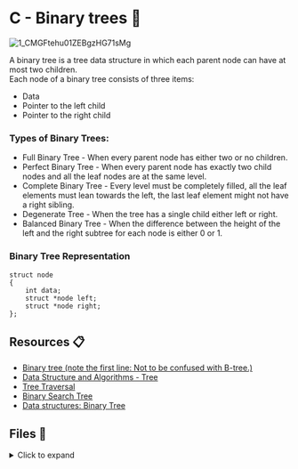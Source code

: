 # C - Binary trees :evergreen_tree:

![1_CMGFtehu01ZEBgzHG71sMg](https://user-images.githubusercontent.com/105612348/190860383-a441c00c-73df-4a5c-8e6e-debe74c2f77d.png)

A binary tree is a tree data structure in which each parent node can have at most two children. </br>
Each node of a binary tree consists of three items:
* Data
* Pointer to the left child
* Pointer to the right child

### Types of Binary Trees:
* Full Binary Tree - When every parent node has either two or no children.
* Perfect Binary Tree - When every parent node has exactly two child nodes and all the leaf nodes are at the same level.
* Complete Binary Tree - Every level must be completely filled, all the leaf elements must lean towards the left, the last leaf element might not have a right sibling.
* Degenerate Tree - When the tree has a single child either left or right.
* Balanced Binary Tree - When the difference between the height of the left and the right subtree for each node is either 0 or 1.

### Binary Tree Representation
```
struct node
{
    int data;
    struct *node left;
    struct *node right;
};
```


## Resources 📋

* [Binary tree (note the first line: Not to be confused with B-tree.)](https://en.wikipedia.org/wiki/Binary_tree)
* [Data Structure and Algorithms - Tree](https://www.tutorialspoint.com/data_structures_algorithms/tree_data_structure.htm)
* [Tree Traversal](https://www.tutorialspoint.com/data_structures_algorithms/tree_traversal.htm)
* [Binary Search Tree](https://en.wikipedia.org/wiki/Binary_search_tree)
* [Data structures: Binary Tree](https://www.youtube.com/watch?v=H5JubkIy_p8)



## Files :open_file_folder:


<!-- ⛔️ MD-MAGIC-EXAMPLE:START (TOC:collapse=true&collapseText=Click to expand) -->
<details>
<summary>Click to expand</summary>



File names | Description
--- | ---
[0-binary_tree_node.c](https://github.com/Donaldoo/holbertonschool-binary_trees/blob/main/0-binary_tree_node.c) | Function that creates a binary tree node.
[1-binary_tree_insert_left.c](https://github.com/Donaldoo/holbertonschool-binary_trees/blob/main/1-binary_tree_insert_left.c) | Function that inserts a node as the left-child of another node.
[2-binary_tree_insert_right.c](https://github.com/Donaldoo/holbertonschool-binary_trees/blob/main/2-binary_tree_insert_right.c) | Function that inserts a node as the right-child of another node.
[3-binary_tree_delete.c](https://github.com/Donaldoo/holbertonschool-binary_trees/blob/main/3-binary_tree_delete.c) | Function that deletes an entire binary tree.
[4-binary_tree_is_leaf.c](https://github.com/Donaldoo/holbertonschool-binary_trees/blob/main/4-binary_tree_is_leaf.c) | Funciton that checks if a node is a leaf.
[5-binary_tree_is_root.c](https://github.com/Donaldoo/holbertonschool-binary_trees/blob/main/5-binary_tree_is_root.c) | Function that checks if a given node is a root.
[6-binary_tree_preorder.c](https://github.com/Donaldoo/holbertonschool-binary_trees/blob/main/6-binary_tree_preorder.c) | Function that goes through a binary tree using pre-order traversal.
[7-binary_tree_inorder.c](https://github.com/Donaldoo/holbertonschool-binary_trees/blob/main/7-binary_tree_inorder.c) | Function that goes through a binary tree using in-order traversal.
[8-binary_tree_postorder.c](https://github.com/Donaldoo/holbertonschool-binary_trees/blob/main/8-binary_tree_postorder.c) | Function that goes through a binary tree using post-order traversal.
[9-binary_tree_height.c](https://github.com/Donaldoo/holbertonschool-binary_trees/blob/main/9-binary_tree_height.c) | Function that measures the height of a binary tree.
[10-binary_tree_depth.c](https://github.com/Donaldoo/holbertonschool-binary_trees/blob/main/10-binary_tree_depth.c) | Function that measures the depth of a node in a binary tree.
[11-binary_tree_size.c](https://github.com/Donaldoo/holbertonschool-binary_trees/blob/main/11-binary_tree_size.c) | Funciton that measures the size of a binary tree.
[12-binary_tree_leaves.c](https://github.com/Donaldoo/holbertonschool-binary_trees/blob/main/12-binary_tree_leaves.c) | Function that counts the leaves in a binary tree.
[13-binary_tree_nodes.c](https://github.com/Donaldoo/holbertonschool-binary_trees/blob/main/13-binary_tree_nodes.c) | Function that counts the nodes with at least 1 child in a binary tree.
[14-binary_tree_balance.c](https://github.com/Donaldoo/holbertonschool-binary_trees/blob/main/14-binary_tree_balance.c) | Function that measures the balance factor of a binary tree.
[15-binary_tree_is_full.c](https://github.com/Donaldoo/holbertonschool-binary_trees/blob/main/15-binary_tree_is_full.c) | Function that checks if a binary tree is full.
[16-binary_tree_is_perfect.c](https://github.com/Donaldoo/holbertonschool-binary_trees/blob/main/16-binary_tree_is_perfect.c) | Function that checks if a binary tree is perfect.
[17-binary_tree_sibling.c](https://github.com/Donaldoo/holbertonschool-binary_trees/blob/main/17-binary_tree_sibling.c) | Function that finds the sibling of a node.
[18-binary_tree_uncle.c](https://github.com/Donaldoo/holbertonschool-binary_trees/blob/main/18-binary_tree_uncle.c) | Function that finds the uncle of a node.
[binary_tree_print.c](https://github.com/Donaldoo/holbertonschool-binary_trees/blob/main/binary_tree_print.c) | Function to print binary tree.
[binary_trees.h](https://github.com/Donaldoo/holbertonschool-binary_trees/blob/main/binary_trees.h) | Header file containing all functions prototypes and structures.




</details>
<!-- ⛔️ MD-MAGIC-EXAMPLE:END -->








